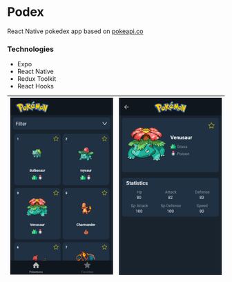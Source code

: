 # Podex

React Native pokedex app based on [pokeapi.co](https://pokeapi.co/)

### Technologies
* Expo
* React Native
* Redux Toolkit
* React Hooks





| ![img](images/home.png "Pokemon details") | ![img](images/details.png "Pokemon details") |
|-------------------------------------------|----------------------------------------------|